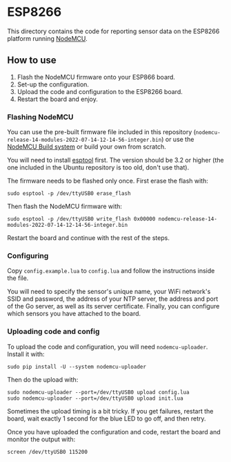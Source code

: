 # ESP8266

This directory contains the code for reporting sensor data on the ESP8266
platform running [NodeMCU][0].

## How to use

1. Flash the NodeMCU firmware onto your ESP866 board.
2. Set-up the configuration.
3. Upload the code and configuration to the ESP8266 board.
4. Restart the board and enjoy.

### Flashing NodeMCU

You can use the pre-built firmware file included in this repository
(`nodemcu-release-14-modules-2022-07-14-12-14-56-integer.bin`) or use the
[NodeMCU Build system][1] or build your own from scratch.

You will need to install [esptool][2] first.  The version should be 3.2 or
higher (the one included in the Ubuntu repository is too old, don't use that).

The firmware needs to be flashed only once.  First erase the flash with:

	sudo esptool -p /dev/ttyUSB0 erase_flash

Then flash the NodeMCU firmware with:

	sudo esptool -p /dev/ttyUSB0 write_flash 0x00000 nodemcu-release-14-modules-2022-07-14-12-14-56-integer.bin

Restart the board and continue with the rest of the steps.

### Configuring

Copy `config.example.lua` to `config.lua` and follow the instructions inside
the file.

You will need to specify the sensor's unique name, your WiFi network's SSID and
password, the address of your NTP server, the address and port of the Go server,
as well as its server certificate.  Finally, you can configure which sensors
you have attached to the board.

### Uploading code and config

To upload the code and configuration, you will need `nodemcu-uploader`.
Install it with:

	sudo pip install -U --system nodemcu-uploader

Then do the upload with:

	sudo nodemcu-uploader --port=/dev/ttyUSB0 upload config.lua
	sudo nodemcu-uploader --port=/dev/ttyUSB0 upload init.lua

Sometimes the upload timing is a bit tricky.  If you get failures, restart the
board, wait exactly 1 second for the blue LED to go off, and then retry.

Once you have uploaded the configuration and code, restart the board and monitor
the output with:

	screen /dev/ttyUSB0 115200


[0]: https://nodemcu.readthedocs.io/en/release/
[1]: https://nodemcu-build.com/
[2]: https://github.com/espressif/esptool/releases

